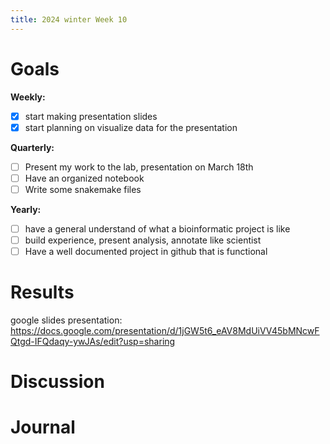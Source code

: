 ```yaml
---
title: 2024 winter Week 10
---
```


# Goals
**Weekly:**
- [x]  start making presentation slides
- [x]  start planning on visualize data for the presentation
 
**Quarterly:**
- [ ] Present my work to the lab, presentation on March 18th
- [ ] Have an organized notebook
- [ ] Write some snakemake files 

**Yearly:**
- [ ] have a general understand of what a bioinformatic project is like
- [ ] build experience, present analysis, annotate like scientist
- [ ] Have a well documented project in github that is functional
      
# Results
google slides presentation:
https://docs.google.com/presentation/d/1jGW5t6_eAV8MdUiVV45bMNcwFQtgd-IFQdaqy-ywJAs/edit?usp=sharing

# Discussion
 
# Journal
